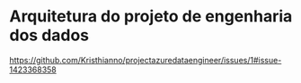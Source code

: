 # Arquitetura do projeto de engenharia dos dados
https://github.com/Kristhianno/projectazuredataengineer/issues/1#issue-1423368358
